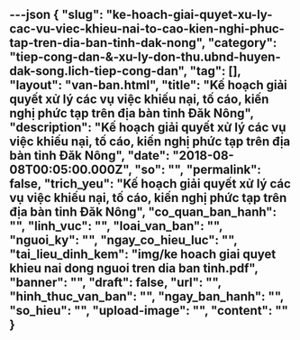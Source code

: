 ---json
{
    "slug": "ke-hoach-giai-quyet-xu-ly-cac-vu-viec-khieu-nai-to-cao-kien-nghi-phuc-tap-tren-dia-ban-tinh-dak-nong",
    "category": "tiep-cong-dan-&-xu-ly-don-thu.ubnd-huyen-dak-song.lich-tiep-cong-dan",
    "tag": [],
    "layout": "van-ban.html",
    "title": "Kế hoạch giải quyết xử lý các vụ việc khiếu nại, tố cáo, kiến nghị phức tạp trên địa bàn tỉnh Đăk Nông",
    "description": "Kế hoạch giải quyết xử lý các vụ việc khiếu nại, tố cáo, kiến nghị phức tạp trên địa bàn tỉnh Đăk Nông",
    "date": "2018-08-08T00:05:00.000Z",
    "so": "",
    "permalink": false,
    "trich_yeu": "Kế hoạch giải quyết xử lý các vụ việc khiếu nại, tố cáo, kiến nghị phức tạp trên địa bàn tỉnh Đăk Nông",
    "co_quan_ban_hanh": "",
    "linh_vuc": "",
    "loai_van_ban": "",
    "nguoi_ky": "",
    "ngay_co_hieu_luc": "",
    "tai_lieu_dinh_kem": "img/ke hoach giai quyet khieu nai dong nguoi tren dia ban tinh.pdf",
    "banner": "",
    "draft": false,
    "url": "",
    "hinh_thuc_van_ban": "",
    "ngay_ban_hanh": "",
    "so_hieu": "",
    "upload-image": "",
    "__content__": ""
}
---

